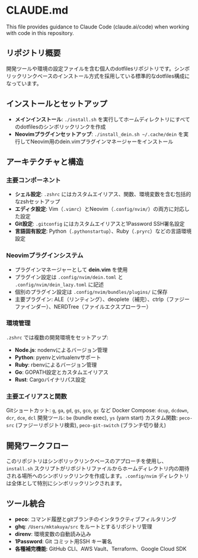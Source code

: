 # CLAUDE.md

This file provides guidance to Claude Code (claude.ai/code) when working with code in this repository.

## リポジトリ概要

開発ツールや環境の設定ファイルを含む個人のdotfilesリポジトリです。シンボリックリンクベースのインストール方式を採用している標準的なdotfiles構成になっています。

## インストールとセットアップ

- **メインインストール**: `./install.sh` を実行してホームディレクトリにすべてのdotfilesのシンボリックリンクを作成
- **Neovimプラグインセットアップ**: `./install_dein.sh ~/.cache/dein` を実行してNeovim用のdein.vimプラグインマネージャーをインストール

## アーキテクチャと構造

### 主要コンポーネント

- **シェル設定**: `.zshrc` にはカスタムエイリアス、関数、環境変数を含む包括的なzshセットアップ
- **エディタ設定**: Vim（`.vimrc`）とNeovim（`.config/nvim/`）の両方に対応した設定
- **Git設定**: `.gitconfig` にはカスタムエイリアスと1Password SSH署名設定
- **言語固有設定**: Python（`.pythonstartup`）、Ruby（`.pryrc`）などの言語環境設定

### Neovimプラグインシステム

- プラグインマネージャーとして **dein.vim** を使用
- プラグイン設定は `.config/nvim/dein.toml` と `.config/nvim/dein_lazy.toml` に記述
- 個別のプラグイン設定は `.config/nvim/bundles/plugins/` に保存
- 主要プラグイン: ALE（リンティング）、deoplete（補完）、ctrlp（ファジーファインダー）、NERDTree（ファイルエクスプローラー）

### 環境管理

`.zshrc` では複数の開発環境をセットアップ:
- **Node.js**: nodenvによるバージョン管理
- **Python**: pyenvとvirtualenvサポート
- **Ruby**: rbenvによるバージョン管理
- **Go**: GOPATH設定とカスタムエイリアス
- **Rust**: Cargoバイナリパス設定

### 主要エイリアスと関数

Gitショートカット: `g`, `ga`, `gd`, `gs`, `gco`, `gc` など
Docker Compose: `dcup`, `dcdown`, `dcr`, `dce`, `dcl`
開発ツール: `be` (bundle exec), `ys` (yarn start)
カスタム関数: `peco-src` (ファジーリポジトリ検索), `peco-git-switch` (ブランチ切り替え)

## 開発ワークフロー

このリポジトリはシンボリックリンクベースのアプローチを使用し、`install.sh` スクリプトがリポジトリファイルからホームディレクトリ内の期待される場所へのシンボリックリンクを作成します。`.config/nvim` ディレクトリは全体として特別にシンボリックリンクされます。

## ツール統合

- **peco**: コマンド履歴とgitブランチのインタラクティブフィルタリング
- **ghq**: `/Users/mktakuya/src` をルートとするリポジトリ管理
- **direnv**: 環境変数の自動読み込み
- **1Password**: Git コミット用SSH キー署名
- **各種補完機能**: GitHub CLI、AWS Vault、Terraform、Google Cloud SDK